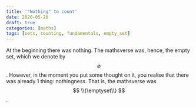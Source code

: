 ```yaml
---
title: '"Nothing" to count'
date: 2020-05-20
draft: true
categories: [maths]
tags: [sets, counting, fundamentals, empty_set]
---
```


At the beginning there was nothing. The mathsverse was, hence, the empty set, which we denote by $$ \emptyset $$. However, in the moment you put some thought on it, you realise that there was already 1 thing: nothingness. That is, the mathsverse was $$ \\{\emptyset\\} $$.
